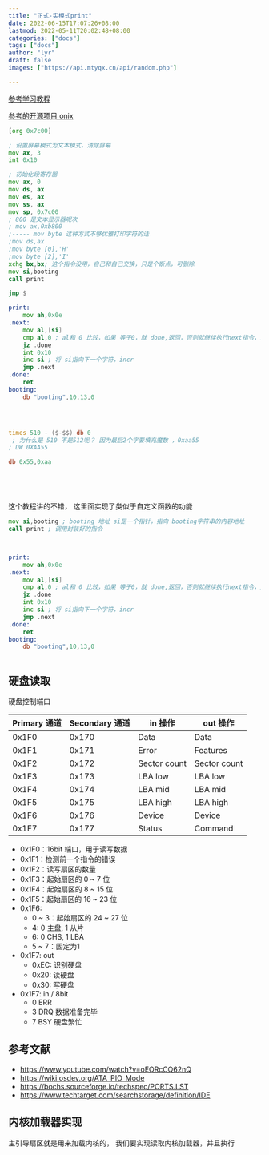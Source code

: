 ```yaml
---
title: "正式-实模式print"
date: 2022-06-15T17:07:26+08:00
lastmod: 2022-05-11T20:02:48+08:00
categories: ["docs"]
tags: ["docs"]
author: "lyr"
draft: false
images: ["https://api.mtyqx.cn/api/random.php"]

---
```




[参考学习教程](https://www.bilibili.com/video/BV1WS4y1V7gK/?spm_id_from=333.788&vd_source=5680f9cc1e793f7b70191c94d5552ecb)

[参考的开源项目 onix](https://github.com/StevenBaby/onix)



```asm
[org 0x7c00]

; 设置屏幕模式为文本模式，清除屏幕
mov ax, 3
int 0x10

; 初始化段寄存器
mov ax, 0
mov ds, ax
mov es, ax
mov ss, ax
mov sp, 0x7c00
; 800 是文本显示器呢次
; mov ax,0xb800 
;----- mov byte 这种方式不够优雅打印字符的话
;mov ds,ax
;mov byte [0],'H'
;mov byte [2],'I'
xchg bx,bx; 这个指令没用，自己和自己交换，只是个断点，可删除
mov si,booting
call print

jmp $

print:
    mov ah,0x0e
.next:
    mov al,[si]
    cmp al,0 ; al和 0 比较，如果 等于0，就 done,返回，否则就继续执行next指令，用来打印字符串
    jz .done 
    int 0x10
    inc si ; 将 si指向下一个字符，incr
    jmp .next    
.done:
    ret 
booting:
    db "booting",10,13,0




times 510 - ($-$$) db 0
 ; 为什么是 510 不是512呢？ 因为最后2个字要填充魔数 ，0xaa55
; DW 0XAA55    

db 0x55,0xaa






```


这个教程讲的不错， 这里面实现了类似于自定义函数的功能 


```asm
mov si,booting ; booting 地址 si是一个指针，指向 booting字符串的内容地址 
call print ; 调用封装好的指令



print:
    mov ah,0x0e
.next:
    mov al,[si]
    cmp al,0 ; al和 0 比较，如果 等于0，就 done,返回，否则就继续执行next指令，用来打印字符串
    jz .done 
    int 0x10
    inc si ; 将 si指向下一个字符，incr
    jmp .next    
.done:
    ret 
booting:
    db "booting",10,13,0



```



## 硬盘读取


硬盘控制端口

| Primary 通道            | Secondary 通道 | in 操作      | out 操作     |
| ----------------------- | -------------- | ------------ | ------------ |
| 0x1F0                   | 0x170          | Data         | Data         |
| 0x1F1                   | 0x171          | Error        | Features     |
| 0x1F2                   | 0x172          | Sector count | Sector count |
| 0x1F3                   | 0x173          | LBA low      | LBA low      |
| 0x1F4                   | 0x174          | LBA mid      | LBA mid      |
| 0x1F5                   | 0x175          | LBA high     | LBA high     |
| 0x1F6                   | 0x176          | Device       | Device       |
| 0x1F7                   | 0x177          | Status       | Command      |

- 0x1F0：16bit 端口，用于读写数据
- 0x1F1：检测前一个指令的错误
- 0x1F2：读写扇区的数量
- 0x1F3：起始扇区的 0 ~ 7 位
- 0x1F4：起始扇区的 8 ~ 15 位
- 0x1F5：起始扇区的 16 ~ 23 位
- 0x1F6:
    - 0 ~ 3：起始扇区的 24 ~ 27 位
    - 4: 0 主盘, 1 从片
    - 6: 0 CHS, 1 LBA
    - 5 ~ 7：固定为1
- 0x1F7: out
    - 0xEC: 识别硬盘
    - 0x20: 读硬盘
    - 0x30: 写硬盘
- 0x1F7: in / 8bit
    - 0 ERR
    - 3 DRQ 数据准备完毕
    - 7 BSY 硬盘繁忙

## 参考文献

- <https://www.youtube.com/watch?v=oEORcCQ62nQ>
- <https://wiki.osdev.org/ATA_PIO_Mode>
- <https://bochs.sourceforge.io/techspec/PORTS.LST>
- <https://www.techtarget.com/searchstorage/definition/IDE>


## 内核加载器实现


主引导扇区就是用来加载内核的， 我们要实现读取内核加载器，并且执行


